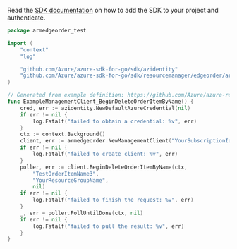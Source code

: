 Read the [SDK documentation](https://github.com/Azure/azure-sdk-for-go/blob/sdk%2Fresourcemanager%2Fedgeorder%2Farmedgeorder%2Fv1.0.0/sdk/resourcemanager/edgeorder/armedgeorder/README.md) on how to add the SDK to your project and authenticate.

```go
package armedgeorder_test

import (
	"context"
	"log"

	"github.com/Azure/azure-sdk-for-go/sdk/azidentity"
	"github.com/Azure/azure-sdk-for-go/sdk/resourcemanager/edgeorder/armedgeorder"
)

// Generated from example definition: https://github.com/Azure/azure-rest-api-specs/tree/main/specification/edgeorder/resource-manager/Microsoft.EdgeOrder/stable/2021-12-01/examples/DeleteOrderItemByName.json
func ExampleManagementClient_BeginDeleteOrderItemByName() {
	cred, err := azidentity.NewDefaultAzureCredential(nil)
	if err != nil {
		log.Fatalf("failed to obtain a credential: %v", err)
	}
	ctx := context.Background()
	client, err := armedgeorder.NewManagementClient("YourSubscriptionId", cred, nil)
	if err != nil {
		log.Fatalf("failed to create client: %v", err)
	}
	poller, err := client.BeginDeleteOrderItemByName(ctx,
		"TestOrderItemName3",
		"YourResourceGroupName",
		nil)
	if err != nil {
		log.Fatalf("failed to finish the request: %v", err)
	}
	_, err = poller.PollUntilDone(ctx, nil)
	if err != nil {
		log.Fatalf("failed to pull the result: %v", err)
	}
}
```
